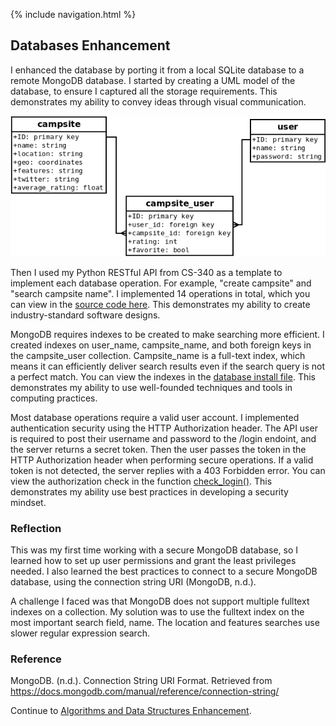 {% include navigation.html %}
## Databases Enhancement ##

I enhanced the database by porting it from a local SQLite database to a remote MongoDB database. I started by creating a UML model of the database, to ensure I captured all the storage requirements. This demonstrates my ability to convey ideas through visual communication.

![UML model](campsite_user.png)

Then I used my Python RESTful API from CS-340 as a template to implement each database operation. For example, "create campsite" and "search campsite name". I implemented 14 operations in total, which you can view in the [source code here](https://github.com/DaveMcW/davemcw.github.io/blob/master/Database%20Server/database.py). This demonstrates my ability to create industry-standard software designs.

MongoDB requires indexes to be created to make searching more efficient. I created indexes on user_name, campsite_name, and both foreign keys in the campsite_user collection. Campsite_name is a full-text index, which means it can efficiently deliver search results even if the search query is not a perfect match. You can view the indexes in the [database install file](https://github.com/DaveMcW/davemcw.github.io/blob/master/Database%20Server/create_database.js). This demonstrates my ability to use well-founded techniques and tools in computing practices.

Most database operations require a valid user account. I implemented authentication security using the HTTP Authorization header. The API user is required to post their username and password to the /login endoint, and the server returns a secret token. Then the user passes the token in the HTTP Authorization header when performing secure operations. If a valid token is not detected, the server replies with a 403 Forbidden error. You can view the authorization check in the function [check_login()](https://github.com/DaveMcW/davemcw.github.io/blob/master/Database%20Server/database.py#L25). This demonstrates my ability use best practices in developing a security mindset.

### Reflection ###

This was my first time working with a secure MongoDB database, so I learned how to set up user permissions and grant the least privileges needed. I also learned the best practices to connect to a secure MongoDB database, using the connection string URI (MongoDB, n.d.).

A challenge I faced was that MongoDB does not support multiple fulltext indexes on a collection. My solution was to use the fulltext index on the most important search field, name. The location and features searches use slower regular expression search.

### Reference ###
MongoDB. (n.d.). Connection String URI Format. Retrieved from https://docs.mongodb.com/manual/reference/connection-string/

Continue to [Algorithms and Data Structures Enhancement](/algorithms_and_data_structures.html).
